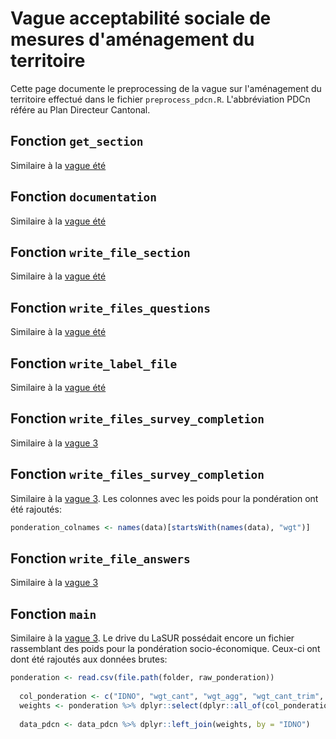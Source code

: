 # Vague acceptabilité sociale de mesures d'aménagement du territoire

Cette page documente le preprocessing de la vague sur l'aménagement du territoire effectué dans le fichier `preprocess_pdcn.R`. L'abbréviation PDCn référe au Plan Directeur Cantonal.

## Fonction `get_section`
Similaire à la [vague été](ete.md#fonction-get_section)

## Fonction `documentation`
Similaire à la [vague été](ete.md#fonction-documentation)

## Fonction `write_file_section`
Similaire à la [vague été](ete.md#fonction-write_file_section)

## Fonction `write_files_questions`
Similaire à la [vague été](ete.md#fonction-write_files_questions)

## Fonction `write_label_file`
Similaire à la [vague été](ete.md#fonction-write_label_file)

## Fonction `write_files_survey_completion`
Similaire à la [vague 3](wave3.md#fonction-write_files_survey_completion)

## Fonction `write_files_survey_completion`
Similaire à la [vague 3](wave3.md#fonction-write_files_survey_completion). Les colonnes avec les poids pour la pondération ont été rajoutés:
```r
ponderation_colnames <- names(data)[startsWith(names(data), "wgt")]
```

## Fonction `write_file_answers`
Similaire à la [vague 3](wave3.md#fonction-write_file_answers)

## Fonction `main`
Similaire à la [vague 3](wave3.md#fonction-main). Le drive du LaSUR possédait encore un fichier rassemblant des poids pour la pondération socio-économique. Ceux-ci ont dont été rajoutés aux données brutes:
```r
ponderation <- read.csv(file.path(folder, raw_ponderation))
  
  col_ponderation <- c("IDNO", "wgt_cant", "wgt_agg", "wgt_cant_trim", "wgt_agg_trim")
  weights <- ponderation %>% dplyr::select(dplyr::all_of(col_ponderation))
  
  data_pdcn <- data_pdcn %>% dplyr::left_join(weights, by = "IDNO")
```